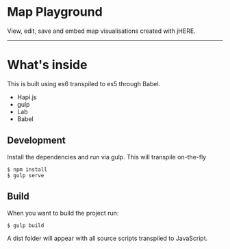 Map Playground
===

View, edit, save and embed map visualisations created with jHERE.

---

What's inside
===

This is built using es6 transpiled to es5 through Babel.

 * Hapi.js
 * gulp
 * Lab
 * Babel

Development
-----
Install the dependencies and run via gulp. This will transpile on-the-fly

    $ npm install
    $ gulp serve

Build
------
When you want to build the project run:

    $ gulp build

A dist folder will appear with all source scripts transpiled to JavaScript.
